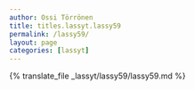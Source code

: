 ```yaml
---
author: Ossi Törrönen
title: titles.lassyt.lassy59
permalink: /lassy59/
layout: page
categories: [lassyt]
---
```

{% translate_file _lassyt/lassy59/lassy59.md %}